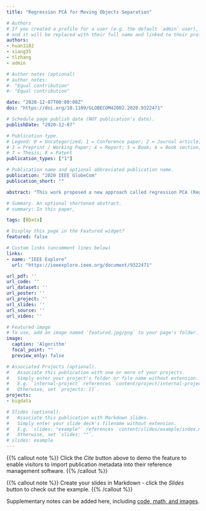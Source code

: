 ```yaml
---
title: "Regression PCA for Moving Objects Separation"

# Authors
# If you created a profile for a user (e.g. the default `admin` user), write the username (folder name) here 
# and it will be replaced with their full name and linked to their profile.
authors:
- huan1182
- xiang35
- tlzhang
- admin

# Author notes (optional)
# author_notes:
#- "Equal contribution"
#- "Equal contribution"

date: "2020-12-07T00:00:00Z"
doi: "https://doi.org/10.1109/GLOBECOM42002.2020.9322471"

# Schedule page publish date (NOT publication's date).
publishDate: "2020-12-07"

# Publication type.
# Legend: 0 = Uncategorized; 1 = Conference paper; 2 = Journal article;
# 3 = Preprint / Working Paper; 4 = Report; 5 = Book; 6 = Book section;
# 7 = Thesis; 8 = Patent
publication_types: ["1"]

# Publication name and optional abbreviated publication name.
publication: "2020 IEEE GlobeCom"
publication_short: ""

abstract: "This work proposed a new approach called regression PCA (RegPCA) for statistical machine learning and big data analyses. One of the potential use cases investigated in this work is to separate the moving objects (foreground) from the background images. This is achieved by performing regression before conducting Robust PCA (RPCA). RegPCA works well in the moving object detection task because the background information can be conceived as the regression portion of the images, while the residual portion of the regression can then be fed into RPCA to fine tune the foreground detection. The experiments show that in moving object detection problems RegPCA provides much better results than applying only RPCA, especially in color videos and when the moving objects are relatively big. Further studies are needed to leverage the interesting features of RegPCA approach and apply it to solve more real world problems."

# Summary. An optional shortened abstract.
# summary: In this paper, 

tags: [BData]

# Display this page in the Featured widget?
featured: false

# Custom links (uncomment lines below)
links:
- name: "IEEE Explore"
  url: "https://ieeexplore.ieee.org/document/9322471"

url_pdf: ''
url_code: ''
url_dataset: ''
url_poster: ''
url_project: ''
url_slides: ''
url_source: ''
url_video: ''

# Featured image
# To use, add an image named `featured.jpg/png` to your page's folder. 
image:
  caption: 'Algorithm'
  focal_point: ""
  preview_only: false

# Associated Projects (optional).
#   Associate this publication with one or more of your projects.
#   Simply enter your project's folder or file name without extension.
#   E.g. `internal-project` references `content/project/internal-project/index.md`.
#   Otherwise, set `projects: []`.
projects:
- bigdata

# Slides (optional).
#   Associate this publication with Markdown slides.
#   Simply enter your slide deck's filename without extension.
#   E.g. `slides: "example"` references `content/slides/example/index.md`.
#   Otherwise, set `slides: ""`.
# slides: example
---
```


{{% callout note %}}
Click the *Cite* button above to demo the feature to enable visitors to import publication metadata into their reference management software.
{{% /callout %}}

{{% callout note %}}
Create your slides in Markdown - click the *Slides* button to check out the example.
{{% /callout %}}

Supplementary notes can be added here, including [code, math, and images](https://wowchemy.com/docs/writing-markdown-latex/).

